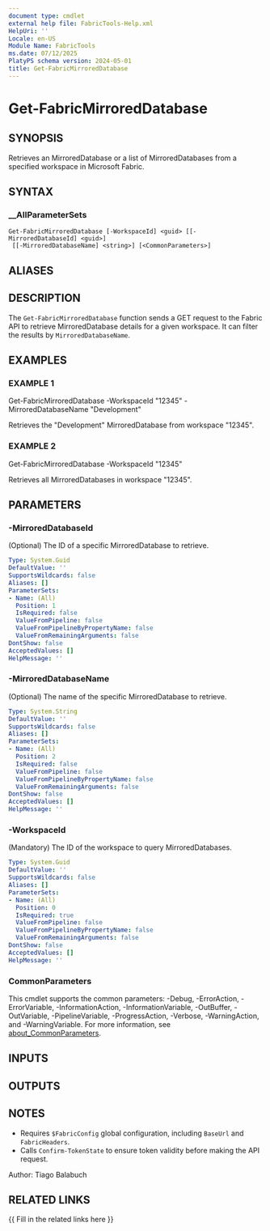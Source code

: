 ```yaml
---
document type: cmdlet
external help file: FabricTools-Help.xml
HelpUri: ''
Locale: en-US
Module Name: FabricTools
ms.date: 07/12/2025
PlatyPS schema version: 2024-05-01
title: Get-FabricMirroredDatabase
---
```


# Get-FabricMirroredDatabase

## SYNOPSIS

Retrieves an MirroredDatabase or a list of MirroredDatabases from a specified workspace in Microsoft Fabric.

## SYNTAX

### __AllParameterSets

```
Get-FabricMirroredDatabase [-WorkspaceId] <guid> [[-MirroredDatabaseId] <guid>]
 [[-MirroredDatabaseName] <string>] [<CommonParameters>]
```

## ALIASES

## DESCRIPTION

The `Get-FabricMirroredDatabase` function sends a GET request to the Fabric API to retrieve MirroredDatabase details for a given workspace.
It can filter the results by `MirroredDatabaseName`.

## EXAMPLES

### EXAMPLE 1

Get-FabricMirroredDatabase -WorkspaceId "12345" -MirroredDatabaseName "Development"

Retrieves the "Development" MirroredDatabase from workspace "12345".

### EXAMPLE 2

Get-FabricMirroredDatabase -WorkspaceId "12345"

Retrieves all MirroredDatabases in workspace "12345".

## PARAMETERS

### -MirroredDatabaseId

(Optional) The ID of a specific MirroredDatabase to retrieve.

```yaml
Type: System.Guid
DefaultValue: ''
SupportsWildcards: false
Aliases: []
ParameterSets:
- Name: (All)
  Position: 1
  IsRequired: false
  ValueFromPipeline: false
  ValueFromPipelineByPropertyName: false
  ValueFromRemainingArguments: false
DontShow: false
AcceptedValues: []
HelpMessage: ''
```

### -MirroredDatabaseName

(Optional) The name of the specific MirroredDatabase to retrieve.

```yaml
Type: System.String
DefaultValue: ''
SupportsWildcards: false
Aliases: []
ParameterSets:
- Name: (All)
  Position: 2
  IsRequired: false
  ValueFromPipeline: false
  ValueFromPipelineByPropertyName: false
  ValueFromRemainingArguments: false
DontShow: false
AcceptedValues: []
HelpMessage: ''
```

### -WorkspaceId

(Mandatory) The ID of the workspace to query MirroredDatabases.

```yaml
Type: System.Guid
DefaultValue: ''
SupportsWildcards: false
Aliases: []
ParameterSets:
- Name: (All)
  Position: 0
  IsRequired: true
  ValueFromPipeline: false
  ValueFromPipelineByPropertyName: false
  ValueFromRemainingArguments: false
DontShow: false
AcceptedValues: []
HelpMessage: ''
```

### CommonParameters

This cmdlet supports the common parameters: -Debug, -ErrorAction, -ErrorVariable,
-InformationAction, -InformationVariable, -OutBuffer, -OutVariable, -PipelineVariable,
-ProgressAction, -Verbose, -WarningAction, and -WarningVariable. For more information, see
[about_CommonParameters](https://go.microsoft.com/fwlink/?LinkID=113216).

## INPUTS

## OUTPUTS

## NOTES

- Requires `$FabricConfig` global configuration, including `BaseUrl` and `FabricHeaders`.
- Calls `Confirm-TokenState` to ensure token validity before making the API request.

Author: Tiago Balabuch

## RELATED LINKS

{{ Fill in the related links here }}

